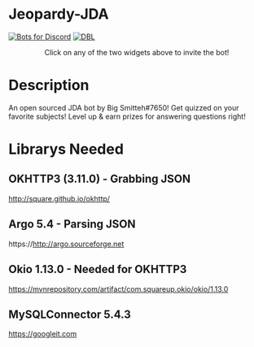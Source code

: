 # Jeopardy-JDA
[![Bots for Discord](https://botsfordiscord.com/api/bot/507725259617599509/widget)](https://botsfordiscord.com/bots/507725259617599509)
[![DBL](https://discordbots.org/api/widget/507725259617599509.svg)](https://discordbots.org/bot/507725259617599509)
<center>Click on any of the two widgets above to invite the bot!</center>

# Description
An open sourced JDA bot by Big Smitteh#7650! Get quizzed on your favorite subjects! Level up & earn prizes for answering questions right!

# Librarys Needed
## OKHTTP3 (3.11.0) - Grabbing JSON
http://square.github.io/okhttp/
## Argo 5.4 - Parsing JSON
https://http://argo.sourceforge.net
## Okio 1.13.0 - Needed for OKHTTP3
https://mvnrepository.com/artifact/com.squareup.okio/okio/1.13.0
## MySQLConnector 5.4.3
https://googleit.com
